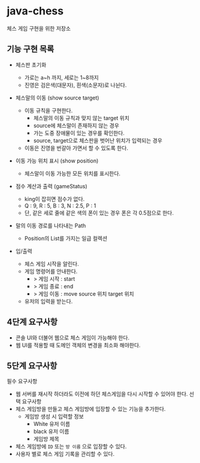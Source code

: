 # java-chess
체스 게임 구현을 위한 저장소

## 기능 구현 목록
- 체스판 초기화
    - 가로는 a~h 까지, 세로는 1~8까지
    - 진영은 검은색(대문자), 흰색(소문자)로 나뉜다.

- 체스말의 이동 (show source target)
    - 이동 규칙을 구현한다.
        - 체스말의 이동 규칙과 맞지 않는 target 위치
        - source에 체스말이 존재하지 않는 경우
        - 가는 도중 장애물이 있는 경우를 확인한다.
        - source, target으로 체스판을 벗어난 위치가 입력되는 경우 
    - 이동은 진영을 번갈아 가면서 할 수 있도록 한다.

- 이동 가능 위치 표시 (show position)
    - 체스말이 이동 가능한 모든 위치를 표시한다.

- 점수 계산과 출력 (gameStatus)
    - king이 잡히면 점수가 없다.
    - Q : 9, R : 5, B : 3, N : 2.5, P : 1
    - 단, 같은 세로 줄에 같은 색의 폰이 있는 경우 폰은 각 0.5점으로 한다.
    
- 말의 이동 경로를 나타내는 Path
    - Position의 List를 가지는 일급 컬렉션

- 입/출력 
    - 체스 게임 시작을 알린다.
    - 게임 명령어를 안내한다. 
        - \> 게임 시작 : start
        - \> 게임 종료 : end
        - \> 게임 이동 : move source 위치 target 위치
    - 유저의 입력을 받는다.
    

## 4단계 요구사항
- 콘솔 UI와 더불어 웹으로 체스 게임이 가능해야 한다.
- 웹 UI를 적용할 때 도메인 객체의 변경을 최소화 해야한다.

## 5단계 요구사항
필수 요구사항
- 웹 서버를 재시작 하더라도 이전에 하던 체스게임을 다시 시작할 수 있어야 한다.
선택 요구사항
- 체스 게임방을 만들고 체스 게임방에 입장할 수 있는 기능을 추가한다.
  * 게임방 생성 시 입력할 정보
    * White 유저 이름
    * black 유저 이름
    * 게임방 제목
- 체스 게임방에 ```ID``` 또는 ```방 이름``` 으로 입장할 수 있다.
- 사용자 별로 체스 게임 기록을 관리할 수 있다.
